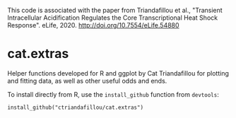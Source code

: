 This code is associated with the paper from Triandafillou et al., "Transient Intracellular Acidification Regulates the Core Transcriptional Heat Shock Response". eLife, 2020. http://doi.org/10.7554/eLife.54880

# cat.extras

Helper functions developed for R and ggplot by Cat Triandafillou for plotting and fitting data, as well as other useful odds and ends.

To install directly from R, use the ```install_github``` function from ```devtools```:

```install_github("ctriandafillou/cat.extras")```
